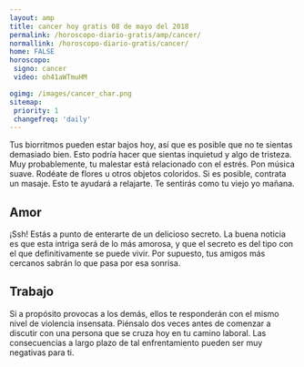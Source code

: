 ```yaml
---
layout: amp
title: cancer hoy gratis 08 de mayo del 2018 
permalink: /horoscopo-diario-gratis/amp/cancer/
normallink: /horoscopo-diario-gratis/cancer/
home: FALSE
horoscopo:
 signo: cancer
 video: oh41aWTmuHM

ogimg: /images/cancer_char.png
sitemap:
 priority: 1
 changefreq: 'daily'
---
```



Tus biorritmos pueden estar bajos hoy, así que es posible que no te sientas demasiado bien. Esto podría hacer que sientas inquietud y algo de tristeza. Muy probablemente, tu malestar está relacionado con el estrés. Pon música suave. Rodéate de flores u otros objetos coloridos. Si es posible, contrata un masaje. Esto te ayudará a relajarte. Te sentirás como tu viejo yo mañana.

## Amor

¡Ssh! Estás a punto de enterarte de un delicioso secreto. La buena noticia es que esta intriga será de lo más amorosa, y que el secreto es del tipo con el que definitivamente se puede vivir. Por supuesto, tus amigos más cercanos sabrán lo que pasa por esa sonrisa.

## Trabajo

Si a propósito provocas a los demás, ellos te responderán con el mismo nivel de violencia insensata. Piénsalo dos veces antes de comenzar a discutir con una persona que se cruza hoy en tu camino laboral. Las consecuencias a largo plazo de tal enfrentamiento pueden ser muy negativas para ti.